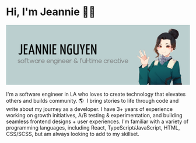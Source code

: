 # Hi, I'm Jeannie 👋🏼

![Repository Banner](jeannienguyen-banner.png)

I'm a software engineer in LA who loves to create technology that elevates others and builds community. 🌎&nbsp; I bring stories to life through code and write about my journey as a developer. I have 3+ years of experience working on growth initiatives, A/B testing & experimentation, and building seamless frontend designs + user experiences. I'm familiar with a variety of programming languages, including React, TypeScript/JavaScript, HTML, CSS/SCSS, but am always looking to add to my skillset.
